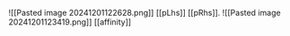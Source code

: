 ![[Pasted image 20241201122628.png]]
[[pLhs]] [[pRhs]].
![[Pasted image 20241201123419.png]]
[[affinity]]